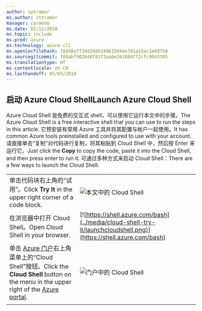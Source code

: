 ```yaml
---
author: sptramer
ms.author: sttramer
manager: carmonm
ms.date: 02/12/2018
ms.topic: include
ms.prod: azure
ms.technology: azure-cli
ms.openlocfilehash: 78d48eff1dd268b249633d4de7d1a15ac1e69750
ms.sourcegitcommit: f08abf902b48f8173aa6e261084ff2cfc9043305
ms.translationtype: HT
ms.contentlocale: zh-CN
ms.lasthandoff: 05/03/2018
---
```

## <a name="launch-azure-cloud-shell"></a><span data-ttu-id="6123f-101">启动 Azure Cloud Shell</span><span class="sxs-lookup"><span data-stu-id="6123f-101">Launch Azure Cloud Shell</span></span>

<span data-ttu-id="6123f-102">Azure Cloud Shell 是免费的交互式 shell，可以使用它运行本文中的步骤。</span><span class="sxs-lookup"><span data-stu-id="6123f-102">The Azure Cloud Shell is a free interactive shell that you can use to run the steps in this article.</span></span> <span data-ttu-id="6123f-103">它预安装有常用 Azure 工具并将其配置与帐户一起使用。</span><span class="sxs-lookup"><span data-stu-id="6123f-103">It has common Azure tools preinstalled and configured to use with your account.</span></span> <span data-ttu-id="6123f-104">请直接单击“复制”对代码进行复制，将其粘贴到 Cloud Shell 中，然后按 Enter 来运行它。</span><span class="sxs-lookup"><span data-stu-id="6123f-104">Just click the **Copy** to copy the code, paste it into the Cloud Shell, and then press enter to run it.</span></span>  <span data-ttu-id="6123f-105">可通过多种方式来启动 Cloud Shell：</span><span class="sxs-lookup"><span data-stu-id="6123f-105">There are a few ways to launch the Cloud Shell:</span></span>

|  |   |
|-----------------------------------------------|---|
| <span data-ttu-id="6123f-106">单击代码块右上角的“试用”。</span><span class="sxs-lookup"><span data-stu-id="6123f-106">Click **Try It** in the upper right corner of a code block.</span></span> | ![本文中的 Cloud Shell](../media/cloud-shell-try-it/cli-try-it.png) |
| <span data-ttu-id="6123f-108">在浏览器中打开 Cloud Shell。</span><span class="sxs-lookup"><span data-stu-id="6123f-108">Open Cloud Shell in your browser.</span></span> | [![https://shell.azure.com/bash](../media/cloud-shell-try-it/launchcloudshell.png)](https://shell.azure.com/bash) |
| <span data-ttu-id="6123f-109">单击 [Azure 门户](https://portal.azure.com)右上角菜单上的“Cloud Shell”按钮。</span><span class="sxs-lookup"><span data-stu-id="6123f-109">Click the **Cloud Shell** button on the menu in the upper right of the [Azure portal](https://portal.azure.com).</span></span> |    ![门户中的 Cloud Shell](../media/cloud-shell-try-it/cloud-shell-menu.png) |
|  |  |


